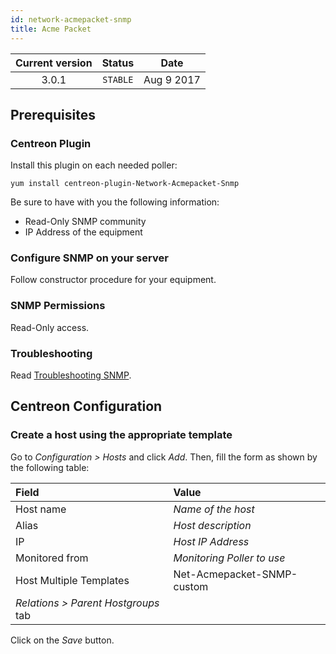 ```yaml
---
id: network-acmepacket-snmp
title: Acme Packet
---
```


| Current version | Status | Date |
| :-: | :-: | :-: |
| 3.0.1 | `STABLE` | Aug  9 2017 |

## Prerequisites

### Centreon Plugin

Install this plugin on each needed poller:

``` shell
yum install centreon-plugin-Network-Acmepacket-Snmp
```

Be sure to have with you the following information:

  - Read-Only SNMP community
  - IP Address of the equipment

### Configure SNMP on your server

Follow constructor procedure for your equipment.

### SNMP Permissions

Read-Only access.

### Troubleshooting

Read [Troubleshooting SNMP](https://documentation.centreon.com/docs/centreon-plugins/en/latest/user/guide.html#snmp).

## Centreon Configuration

### Create a host using the appropriate template

Go to *Configuration \> Hosts* and click *Add*. Then, fill the form as shown by the following table:

| Field                                | Value                      |
| :----------------------------------- | :------------------------- |
| Host name                            | *Name of the host*         |
| Alias                                | *Host description*         |
| IP                                   | *Host IP Address*          |
| Monitored from                       | *Monitoring Poller to use* |
| Host Multiple Templates              | Net-Acmepacket-SNMP-custom |
| *Relations \> Parent Hostgroups* tab |                            |

Click on the *Save* button.


